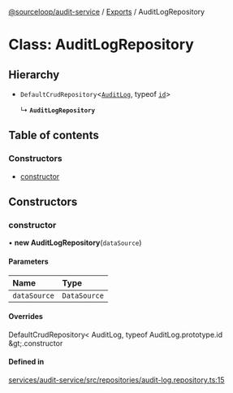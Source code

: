 [@sourceloop/audit-service](../README.md) / [Exports](../modules.md) / AuditLogRepository

# Class: AuditLogRepository

## Hierarchy

- `DefaultCrudRepository`<[`AuditLog`](AuditLog.md), typeof [`id`](AuditLog.md#id)\>

  ↳ **`AuditLogRepository`**

## Table of contents

### Constructors

- [constructor](AuditLogRepository.md#constructor)

## Constructors

### constructor

• **new AuditLogRepository**(`dataSource`)

#### Parameters

| Name | Type |
| :------ | :------ |
| `dataSource` | `DataSource` |

#### Overrides

DefaultCrudRepository&lt;
  AuditLog,
  typeof AuditLog.prototype.id
\&gt;.constructor

#### Defined in

[services/audit-service/src/repositories/audit-log.repository.ts:15](https://github.com/sourcefuse/loopback4-microservice-catalog/blob/6c16af104/services/audit-service/src/repositories/audit-log.repository.ts#L15)
